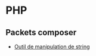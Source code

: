 # PHP



## Packets composer
- [Outil de manipulation de string](https://github.com/danielstjules/Stringy)